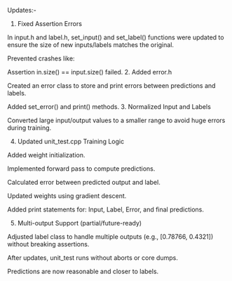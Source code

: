 Updates:-

1. Fixed Assertion Errors

In input.h and label.h, set_input() and set_label() functions were updated to ensure the size of new inputs/labels matches the original.

Prevented crashes like:

Assertion in.size() == input.size() failed.
2. Added error.h

Created an error class to store and print errors between predictions and labels.

Added set_error() and print() methods.
3. Normalized Input and Labels

Converted large input/output values to a smaller range to avoid huge errors during training.

4. Updated unit_test.cpp Training Logic

Added weight initialization.

Implemented forward pass to compute predictions.

Calculated error between predicted output and label.

Updated weights using gradient descent.

Added print statements for: Input, Label, Error, and final predictions.


5. Multi-output Support (partial/future-ready)

Adjusted label class to handle multiple outputs (e.g., [0.78766, 0.4321]) without breaking assertions.

After updates, unit_test runs without aborts or core dumps.

Predictions are now reasonable and closer to labels.
